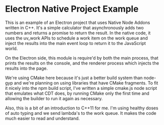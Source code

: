# Electron Native Project Example

This is an example of an Electron project that uses Native Node Addons written in C++.
It's a simple calculator that asynchronously adds two numbers and returns a promise to return the result.
In the native code, it uses the uv_work APIs to schedule a work item on the work queue and inject the results
into the main event loop to return it to the JavaScript world.

On the Electron side, this module is require'd by both the main process, that prints the results on the console,
and the renderer process which injects the results into the page.

We're using CMake here because it's just a better build system than node-gyp and we're planning on using
libraries that have CMake fragments. To fit it nicely into the npm build script, I've written a simple
cmake.js node script that emulates what CDT does, by running CMake only the first time and allowing the
builder to run it again as necessary.

Also, this is a bit of an introduction to C++11 for me. I'm using healthy doses of auto typing
and we send lambda's to the work queue. It makes the code much easier to read and understand.
